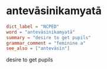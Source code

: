 # antevāsinikamyatā

``` toml
dict_label = "NCPED"
word = "antevāsinikamyatā"
summary = "desire to get pupils"
grammar_comment = "feminine a"
see_also = ["antevāsin"]
```

desire to get pupils

